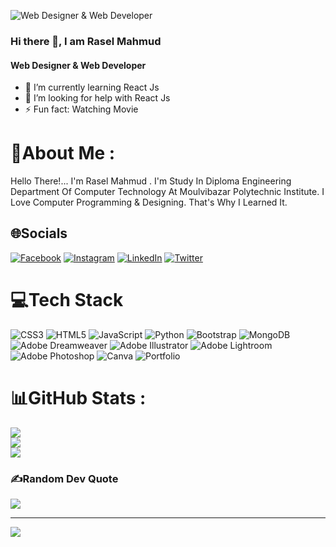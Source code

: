 ![Web Designer & Web Developer ](https://media-exp1.licdn.com/dms/image/C4E16AQHWOHeUBXjUDA/profile-displaybackgroundimage-shrink_200_800/0/1655410840918?e=1666828800&v=beta&t=7B1T3v3uEe3iEEpuRurQnanJvZR-0cKbrfewYS1AT6k)

### Hi there 👋, I am Rasel Mahmud
#### Web Designer & Web Developer 


- 🌱 I’m currently learning React Js 
- 🤔 I’m looking for help with React Js 
- ⚡ Fun fact: Watching Movie  

# 💫About Me :
Hello There!... I'm Rasel Mahmud . I'm Study In Diploma Engineering Department Of Computer Technology At Moulvibazar Polytechnic Institute. I Love Computer Programming & Designing. That's Why I Learned It.


## 🌐Socials
[![Facebook](https://img.shields.io/badge/Facebook-%231877F2.svg?logo=Facebook&logoColor=white)](https://facebook.com/iam.rasel.mahmud) [![Instagram](https://img.shields.io/badge/Instagram-%23E4405F.svg?logo=Instagram&logoColor=white)](https://instagram.com/iam.rasel.mahmud) [![LinkedIn](https://img.shields.io/badge/LinkedIn-%230077B5.svg?logo=linkedin&logoColor=white)](https://linkedin.com/in/mdrmrana) [![Twitter](https://img.shields.io/badge/Twitter-%231DA1F2.svg?logo=Twitter&logoColor=white)](https://twitter.com/mdrmrana) 


# 💻Tech Stack
![CSS3](https://img.shields.io/badge/css3-%231572B6.svg?style=for-the-badge&logo=css3&logoColor=white) ![HTML5](https://img.shields.io/badge/html5-%23E34F26.svg?style=for-the-badge&logo=html5&logoColor=white) ![JavaScript](https://img.shields.io/badge/javascript-%23323330.svg?style=for-the-badge&logo=javascript&logoColor=%23F7DF1E) ![Python](https://img.shields.io/badge/python-3670A0?style=for-the-badge&logo=python&logoColor=ffdd54) ![Bootstrap](https://img.shields.io/badge/bootstrap-%23563D7C.svg?style=for-the-badge&logo=bootstrap&logoColor=white) ![MongoDB](https://img.shields.io/badge/MongoDB-%234ea94b.svg?style=for-the-badge&logo=mongodb&logoColor=white) ![Adobe Dreamweaver](https://img.shields.io/badge/Adobe%20Dreamweaver-FF61F6.svg?style=for-the-badge&logo=Adobe%20Dreamweaver&logoColor=white) ![Adobe Illustrator](https://img.shields.io/badge/adobeillustrator-%23FF9A00.svg?style=for-the-badge&logo=adobeillustrator&logoColor=white) ![Adobe Lightroom](https://img.shields.io/badge/Adobe%20Lightroom-31A8FF.svg?style=for-the-badge&logo=Adobe%20Lightroom&logoColor=white) ![Adobe Photoshop](https://img.shields.io/badge/adobephotoshop-%2331A8FF.svg?style=for-the-badge&logo=adobephotoshop&logoColor=white) ![Canva](https://img.shields.io/badge/Canva-%2300C4CC.svg?style=for-the-badge&logo=Canva&logoColor=white) ![Portfolio](https://img.shields.io/badge/Portfolio-%23000000.svg?style=for-the-badge&logo=firefox&logoColor=#FF7139)
# 📊GitHub Stats :
![](https://github-readme-stats.vercel.app/api?username=mdrmrana&theme=radical&hide_border=false&include_all_commits=true&count_private=false)<br/>
![](https://github-readme-streak-stats.herokuapp.com/?user=mdrmrana&theme=radical&hide_border=false)<br/>
![](https://github-readme-stats.vercel.app/api/top-langs/?username=mdrmrana&theme=radical&hide_border=false&include_all_commits=true&count_private=false&layout=compact)

### ✍️Random Dev Quote
![](https://quotes-github-readme.vercel.app/api?type=horizontal&theme=radical)

---
[![](https://visitcount.itsvg.in/api?id=mdrmrana&icon=0&color=0)](https://visitcount.itsvg.in)
